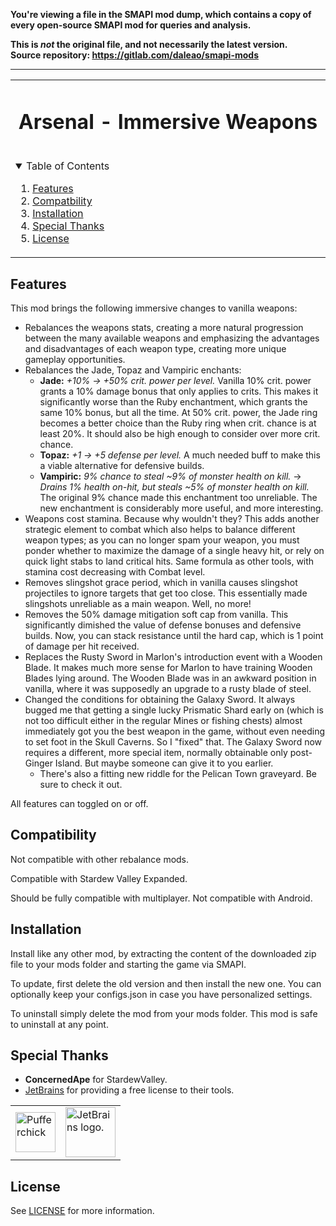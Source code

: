 **You're viewing a file in the SMAPI mod dump, which contains a copy of every open-source SMAPI mod
for queries and analysis.**

**This is _not_ the original file, and not necessarily the latest version.**  
**Source repository: https://gitlab.com/daleao/smapi-mods**

----

<table align="center"><tr><td align="center" width="9999">

<!-- LOGO, TITLE, DESCRIPTION -->

# Arsenal - Immersive Weapons

<br/>

<!-- TABLE OF CONTENTS -->
<details open="open" align="left">
  <summary>Table of Contents</summary>
  <ol>
    <li><a href="#features">Features</a></li>
    <li><a href="#compatibility">Compatbility</a></li>
    <li><a href="#installation">Installation</a></li>
    <li><a href="#special-thanks">Special Thanks</a></li>
    <li><a href="#license">License</a></li>
  </ol>
</details>

</td></tr></table>

## Features

This mod brings the following immersive changes to vanilla weapons:

- Rebalances the weapons stats, creating a more natural progression between the many available weapons and emphasizing the advantages and disadvantages of each weapon type, creating more unique gameplay opportunities.
- Rebalances the Jade, Topaz and Vampiric enchants:
    - **Jade:** *+10% -> +50% crit. power per level.* Vanilla 10% crit. power grants a 10% damage bonus that only applies to crits. This makes it significantly worse than the Ruby enchantment, which grants the same 10% bonus, but all the time. At 50% crit. power, the Jade ring becomes a better choice than the Ruby ring when crit. chance is at least 20%. It should also be high enough to consider over more crit. chance.
    - **Topaz:** *+1 -> +5 defense per level.* A much needed buff to make this a viable alternative for defensive builds.
    - **Vampiric:** *9% chance to steal ~9% of monster health on kill.* -> *Drains 1% health on-hit, but steals ~5% of monster health on kill.* The original 9% chance made this enchantment too unreliable. The new enchantment is considerably more useful, and more interesting.
- Weapons cost stamina. Because why wouldn't they? This adds another strategic element to combat which also helps to balance different weapon types; as you can no longer spam your weapon, you must ponder whether to maximize the damage of a single heavy hit, or rely on quick light stabs to land critical hits. Same formula as other tools, with stamina cost decreasing with Combat level.
- Removes slingshot grace period, which in vanilla causes slingshot projectiles to ignore targets that get too close. This essentially made slingshots unreliable as a main weapon. Well, no more!
- Removes the 50% damage mitigation soft cap from vanilla. This significantly dimished the value of defense bonuses and defensive builds. Now, you can stack resistance until the hard cap, which is 1 point of damage per hit received.
- Replaces the Rusty Sword in Marlon's introduction event with a Wooden Blade. It makes much more sense for Marlon to have training Wooden Blades lying around. The Wooden Blade was in an awkward position in vanilla, where it was supposedly an upgrade to a rusty blade of steel.
- Changed the conditions for obtaining the Galaxy Sword. It always bugged me that getting a single lucky Prismatic Shard early on (which is not too difficult either in the regular Mines or fishing chests) almost immediately got you the best weapon in the game, without even needing to set foot in the Skull Caverns. So I "fixed" that. The Galaxy Sword now requires a different, more special item, normally obtainable only post-Ginger Island. But maybe someone can give it to you earlier.
    - There's also a fitting new riddle for the Pelican Town graveyard. Be sure to check it out.

All features can toggled on or off.

## Compatibility

Not compatible with other rebalance mods.

Compatible with Stardew Valley Expanded.

Should be fully compatible with multiplayer. Not compatible with Android.

## Installation

Install like any other mod, by extracting the content of the downloaded zip file to your mods folder and starting the game via SMAPI.

To update, first delete the old version and then install the new one. You can optionally keep your configs.json in case you have personalized settings.

To uninstall simply delete the mod from your mods folder. This mod is safe to uninstall at any point.

## Special Thanks

- **ConcernedApe** for StardewValley.
- [JetBrains](https://jb.gg/OpenSource) for providing a free license to their tools.

<table>
  <tr>
    <td><img width="64" src="https://smapi.io/Content/images/pufferchick.png" alt="Pufferchick"></td>
    <td><img width="80" src="https://resources.jetbrains.com/storage/products/company/brand/logos/jb_beam.svg" alt="JetBrains logo."></td>
  </tr>
</table>

## License

See [LICENSE](../../LICENSE) for more information.
